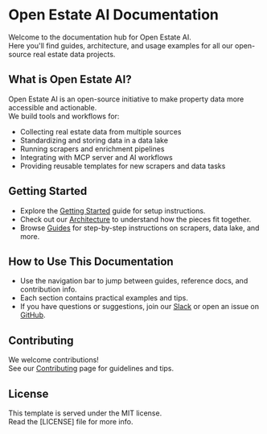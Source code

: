 
# Open Estate AI Documentation

Welcome to the documentation hub for Open Estate AI.  
Here you'll find guides, architecture, and usage examples for all our open-source real estate data projects.

## What is Open Estate AI?

Open Estate AI is an open-source initiative to make property data more accessible and actionable.  
We build tools and workflows for:

- Collecting real estate data from multiple sources
- Standardizing and storing data in a data lake
- Running scrapers and enrichment pipelines
- Integrating with MCP server and AI workflows
- Providing reusable templates for new scrapers and data tasks

## Getting Started

- Explore the [Getting Started](getting-started.md) guide for setup instructions.
- Check out our [Architecture](architecture.md) to understand how the pieces fit together.
- Browse [Guides](guides/scrapers.md) for step-by-step instructions on scrapers, data lake, and more.

## How to Use This Documentation

- Use the navigation bar to jump between guides, reference docs, and contribution info.
- Each section contains practical examples and tips.
- If you have questions or suggestions, join our [Slack](https://join.slack.com/t/open-estate-ai/shared_invite/zt-3dk65gu4h-SmBeySssL732C3ReHL_ejQ) or open an issue on [GitHub](https://github.com/open-estate-ai/real-estate-docs).

## Contributing

We welcome contributions!  
See our [Contributing](contributing.md) page for guidelines and tips.


## License
This template is served under the MIT license.  
Read the [LICENSE] file for more info.

